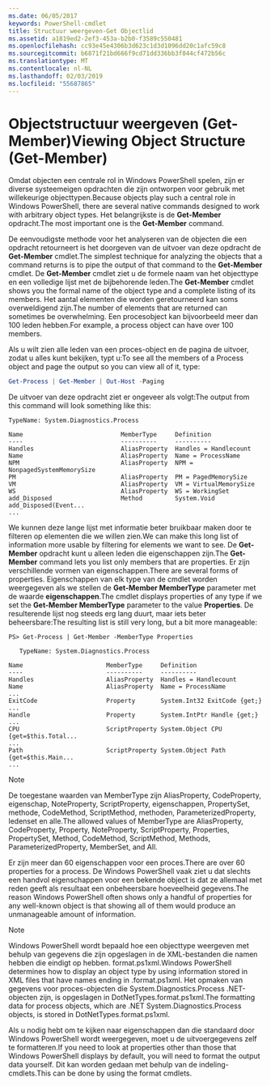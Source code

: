 ```yaml
---
ms.date: 06/05/2017
keywords: PowerShell-cmdlet
title: Structuur weergeven-Get Objectlid
ms.assetid: a1819ed2-2ef3-453a-b2b0-f3589c550481
ms.openlocfilehash: cc93e45e4306b3d623c1d3d1096dd20c1afc59c8
ms.sourcegitcommit: b6871f21bd666f9cd71dd336bb3f844cf472b56c
ms.translationtype: MT
ms.contentlocale: nl-NL
ms.lasthandoff: 02/03/2019
ms.locfileid: "55687865"
---
```

# <a name="viewing-object-structure-get-member"></a><span data-ttu-id="31d49-103">Objectstructuur weergeven (Get-Member)</span><span class="sxs-lookup"><span data-stu-id="31d49-103">Viewing Object Structure (Get-Member)</span></span>

<span data-ttu-id="31d49-104">Omdat objecten een centrale rol in Windows PowerShell spelen, zijn er diverse systeemeigen opdrachten die zijn ontworpen voor gebruik met willekeurige objecttypen.</span><span class="sxs-lookup"><span data-stu-id="31d49-104">Because objects play such a central role in Windows PowerShell, there are several native commands designed to work with arbitrary object types.</span></span> <span data-ttu-id="31d49-105">Het belangrijkste is de **Get-Member** opdracht.</span><span class="sxs-lookup"><span data-stu-id="31d49-105">The most important one is the **Get-Member** command.</span></span>

<span data-ttu-id="31d49-106">De eenvoudigste methode voor het analyseren van de objecten die een opdracht retourneert is het doorgeven van de uitvoer van deze opdracht de **Get-Member** cmdlet.</span><span class="sxs-lookup"><span data-stu-id="31d49-106">The simplest technique for analyzing the objects that a command returns is to pipe the output of that command to the **Get-Member** cmdlet.</span></span> <span data-ttu-id="31d49-107">De **Get-Member** cmdlet ziet u de formele naam van het objecttype en een volledige lijst met de bijbehorende leden.</span><span class="sxs-lookup"><span data-stu-id="31d49-107">The **Get-Member** cmdlet shows you the formal name of the object type and a complete listing of its members.</span></span> <span data-ttu-id="31d49-108">Het aantal elementen die worden geretourneerd kan soms overweldigend zijn.</span><span class="sxs-lookup"><span data-stu-id="31d49-108">The number of elements that are returned can sometimes be overwhelming.</span></span> <span data-ttu-id="31d49-109">Een procesobject kan bijvoorbeeld meer dan 100 leden hebben.</span><span class="sxs-lookup"><span data-stu-id="31d49-109">For example, a process object can have over 100 members.</span></span>

<span data-ttu-id="31d49-110">Als u wilt zien alle leden van een proces-object en de pagina de uitvoer, zodat u alles kunt bekijken, typt u:</span><span class="sxs-lookup"><span data-stu-id="31d49-110">To see all the members of a Process object and page the output so you can view all of it, type:</span></span>

```powershell
Get-Process | Get-Member | Out-Host -Paging
```

<span data-ttu-id="31d49-111">De uitvoer van deze opdracht ziet er ongeveer als volgt:</span><span class="sxs-lookup"><span data-stu-id="31d49-111">The output from this command will look something like this:</span></span>

```output
TypeName: System.Diagnostics.Process

Name                           MemberType     Definition
----                           ----------     ----------
Handles                        AliasProperty  Handles = Handlecount
Name                           AliasProperty  Name = ProcessName
NPM                            AliasProperty  NPM = NonpagedSystemMemorySize
PM                             AliasProperty  PM = PagedMemorySize
VM                             AliasProperty  VM = VirtualMemorySize
WS                             AliasProperty  WS = WorkingSet
add_Disposed                   Method         System.Void add_Disposed(Event...
...
```

<span data-ttu-id="31d49-112">We kunnen deze lange lijst met informatie beter bruikbaar maken door te filteren op elementen die we willen zien.</span><span class="sxs-lookup"><span data-stu-id="31d49-112">We can make this long list of information more usable by filtering for elements we want to see.</span></span> <span data-ttu-id="31d49-113">De **Get-Member** opdracht kunt u alleen leden die eigenschappen zijn.</span><span class="sxs-lookup"><span data-stu-id="31d49-113">The **Get-Member** command lets you list only members that are properties.</span></span> <span data-ttu-id="31d49-114">Er zijn verschillende vormen van eigenschappen.</span><span class="sxs-lookup"><span data-stu-id="31d49-114">There are several forms of properties.</span></span> <span data-ttu-id="31d49-115">Eigenschappen van elk type van de cmdlet worden weergegeven als we stellen de **Get-Member MemberType** parameter met de waarde **eigenschappen**.</span><span class="sxs-lookup"><span data-stu-id="31d49-115">The cmdlet displays properties of any type if we set the **Get-Member MemberType** parameter to the value **Properties**.</span></span> <span data-ttu-id="31d49-116">De resulterende lijst nog steeds erg lang duurt, maar iets beter beheersbare:</span><span class="sxs-lookup"><span data-stu-id="31d49-116">The resulting list is still very long, but a bit more manageable:</span></span>

```
PS> Get-Process | Get-Member -MemberType Properties

   TypeName: System.Diagnostics.Process

Name                       MemberType     Definition
----                       ----------     ----------
Handles                    AliasProperty  Handles = Handlecount
Name                       AliasProperty  Name = ProcessName
...
ExitCode                   Property       System.Int32 ExitCode {get;}
...
Handle                     Property       System.IntPtr Handle {get;}
...
CPU                        ScriptProperty System.Object CPU {get=$this.Total...
...
Path                       ScriptProperty System.Object Path {get=$this.Main...
...
```

> [!NOTE]
> <span data-ttu-id="31d49-117">De toegestane waarden van MemberType zijn AliasProperty, CodeProperty, eigenschap, NoteProperty, ScriptProperty, eigenschappen, PropertySet, methode, CodeMethod, ScriptMethod, methoden, ParameterizedProperty, ledenset en alle.</span><span class="sxs-lookup"><span data-stu-id="31d49-117">The allowed values of MemberType are AliasProperty, CodeProperty, Property, NoteProperty, ScriptProperty, Properties, PropertySet, Method, CodeMethod, ScriptMethod, Methods, ParameterizedProperty, MemberSet, and All.</span></span>

<span data-ttu-id="31d49-118">Er zijn meer dan 60 eigenschappen voor een proces.</span><span class="sxs-lookup"><span data-stu-id="31d49-118">There are over 60 properties for a process.</span></span> <span data-ttu-id="31d49-119">De Windows PowerShell vaak ziet u dat slechts een handvol eigenschappen voor een bekende object is dat ze allemaal met reden geeft als resultaat een onbeheersbare hoeveelheid gegevens.</span><span class="sxs-lookup"><span data-stu-id="31d49-119">The reason Windows PowerShell often shows only a handful of properties for any well-known object is that showing all of them would produce an unmanageable amount of information.</span></span>

> [!NOTE]
> <span data-ttu-id="31d49-120">Windows PowerShell wordt bepaald hoe een objecttype weergeven met behulp van gegevens die zijn opgeslagen in de XML-bestanden die namen hebben die eindigt op hebben. format.ps1xml.</span><span class="sxs-lookup"><span data-stu-id="31d49-120">Windows PowerShell determines how to display an object type by using information stored in XML files that have names ending in .format.ps1xml.</span></span> <span data-ttu-id="31d49-121">Het opmaken van gegevens voor proces-objecten die System.Diagnostics.Process .NET-objecten zijn, is opgeslagen in DotNetTypes.format.ps1xml.</span><span class="sxs-lookup"><span data-stu-id="31d49-121">The formatting data for process objects, which are .NET System.Diagnostics.Process objects, is stored in DotNetTypes.format.ps1xml.</span></span>

<span data-ttu-id="31d49-122">Als u nodig hebt om te kijken naar eigenschappen dan die standaard door Windows PowerShell wordt weergegeven, moet u de uitvoergegevens zelf te formatteren.</span><span class="sxs-lookup"><span data-stu-id="31d49-122">If you need to look at properties other than those that Windows PowerShell displays by default, you will need to format the output data yourself.</span></span> <span data-ttu-id="31d49-123">Dit kan worden gedaan met behulp van de indeling-cmdlets.</span><span class="sxs-lookup"><span data-stu-id="31d49-123">This can be done by using the format cmdlets.</span></span>